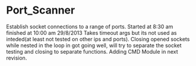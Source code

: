 Port_Scanner
============

Establish socket connections to a range of ports.
Started at 8:30 am finished at 10:00 am 29/8/2013
Takes timeout args but its not used as inteded(at least not tested on other ips and ports).
Closing opened sockets while nested in the loop in got going well,
will try to separate the socket testing and closing to separate functions.
Adding CMD Module in next revision. 
